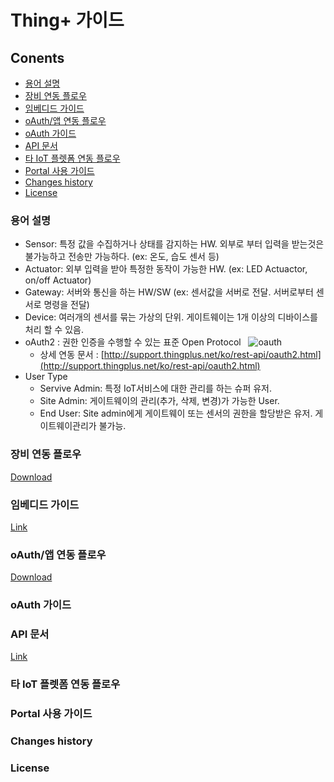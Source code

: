 # Thing+ 가이드

## Conents
* [용어 설명](https://github.com/daliworks/thingplus-guide/blob/master/doc/README_kr.md#용어-설명)
* [장비 연동 플로우](https://github.com/daliworks/thingplus-guide/blob/master/doc/README_kr.md#장비-연동-플로우)
* [임베디드 가이드](https://github.com/daliworks/thingplus-guide/blob/master/doc/README_kr.md#임베디드-가이드)
* [oAuth/앱 연동 플로우](https://github.com/daliworks/thingplus-guide/blob/master/doc/README_kr.md#oauth앱-연동-플로우)
* [oAuth 가이드](https://github.com/daliworks/thingplus-guide/blob/master/doc/README_kr.md#장비-연동-플로우)
* [API 문서](https://github.com/daliworks/thingplus-guide/blob/master/doc/README_kr.md#api-문서)
* [타 IoT 플렛폼 연동 플로우](https://github.com/daliworks/thingplus-guide/blob/master/doc/README_kr.md#타-iot-플렛폼-연동-플로우)
* [Portal 사용 가이드]()
* [Changes history]()
* [License]()

### 용어 설명
- Sensor: 특정 값을 수집하거나 상태를 감지하는 HW. 외부로 부터 입력을 받는것은 불가능하고 전송만 가능하다.  (ex: 온도, 습도 센서 등)
- Actuator: 외부 입력을 받아 특정한 동작이 가능한 HW. (ex: LED Actuactor, on/off Actuator)
- Gateway: 서버와 통신을 하는 HW/SW (ex: 센서값을 서버로 전달. 서버로부터 센서로 명령을 전달)   
- Device: 여러개의 센서를 묶는 가상의 단위. 게이트웨이는 1개 이상의 디바이스를 처리 할 수 있음.
- oAuth2 : 권한 인증을 수행할 수 있는 표준 Open Protocol  
  ![oauth](https://github.com/daliworks/thingplus-portal/blob/master/docs/images/oauth2.png "oauth") 
  - 상세 연동 문서 : [http://support.thingplus.net/ko/rest-api/oauth2.html](http://support.thingplus.net/ko/rest-api/oauth2.html)
- User Type  
  - Servive Admin: 특정 IoT서비스에 대한 관리를 하는 슈퍼 유저.
  - Site Admin: 게이트웨이의 관리(추가, 삭제, 변경)가 가능한 User. 
  - End User: Site admin에게 게이트웨이 또는 센서의 권한을 할당받은 유저. 게이트웨이관리가 불가능.
  
### 장비 연동 플로우
[Download](https://github.com/daliworks/thingplus-guide/raw/master/doc/src/dist/[kr]flow_for_hardware_v1.1.pdf)

### 임베디드 가이드
[Link](https://github.com/daliworks/thingplus-embedded/blob/master/docs/Thingplus_Embedded_Guide.md)

### oAuth/앱 연동 플로우
[Download](https://github.com/daliworks/thingplus-guide/raw/master/doc/src/dist/[kr]flow_for_app_with_oauth2_v1.1.pdf)

### oAuth 가이드


### API 문서
[Link](https://thingplus-10.api-docs.io/2.0/)

### 타 IoT 플렛폼 연동 플로우

### Portal 사용 가이드

### Changes history

### License